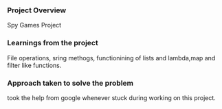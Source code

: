 ### Project Overview

  Spy Games Project


### Learnings from the project

 File operations, sring methogs, functionining of lists and lambda,map and filter like functions.


### Approach taken to solve the problem

 took the help from google whenever stuck during working  on this project.


